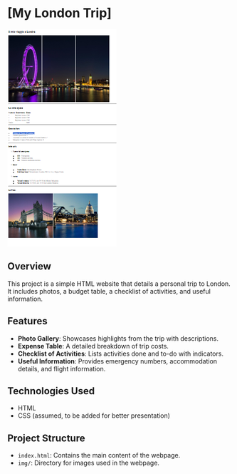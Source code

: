 # [My London Trip]

![Page Layout](img/aaa.png)

## Overview
This project is a simple HTML website that details a personal trip to London. It includes photos, a budget table, a checklist of activities, and useful information.

## Features
- **Photo Gallery**: Showcases highlights from the trip with descriptions.
- **Expense Table**: A detailed breakdown of trip costs.
- **Checklist of Activities**: Lists activities done and to-do with indicators.
- **Useful Information**: Provides emergency numbers, accommodation details, and flight information.

## Technologies Used
- HTML
- CSS (assumed, to be added for better presentation)

## Project Structure
- `index.html`: Contains the main content of the webpage.
- `img/`: Directory for images used in the webpage.
